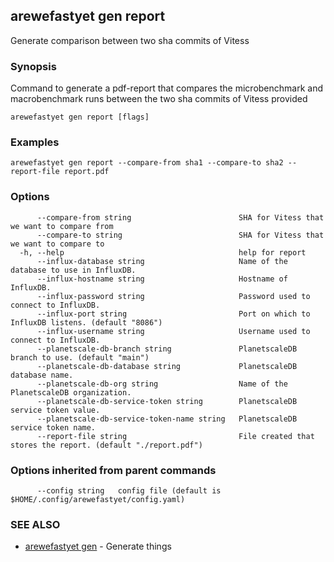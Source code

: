 ## arewefastyet gen report

Generate comparison between two sha commits of Vitess

### Synopsis

Command to generate a pdf-report that compares the microbenchmark and macrobenchmark runs between the two sha commits of Vitess provided

```
arewefastyet gen report [flags]
```

### Examples

```
arewefastyet gen report --compare-from sha1 --compare-to sha2 --report-file report.pdf
```

### Options

```
      --compare-from string                        SHA for Vitess that we want to compare from
      --compare-to string                          SHA for Vitess that we want to compare to
  -h, --help                                       help for report
      --influx-database string                     Name of the database to use in InfluxDB.
      --influx-hostname string                     Hostname of InfluxDB.
      --influx-password string                     Password used to connect to InfluxDB.
      --influx-port string                         Port on which to InfluxDB listens. (default "8086")
      --influx-username string                     Username used to connect to InfluxDB.
      --planetscale-db-branch string               PlanetscaleDB branch to use. (default "main")
      --planetscale-db-database string             PlanetscaleDB database name.
      --planetscale-db-org string                  Name of the PlanetscaleDB organization.
      --planetscale-db-service-token string        PlanetscaleDB service token value.
      --planetscale-db-service-token-name string   PlanetscaleDB service token name.
      --report-file string                         File created that stores the report. (default "./report.pdf")
```

### Options inherited from parent commands

```
      --config string   config file (default is $HOME/.config/arewefastyet/config.yaml)
```

### SEE ALSO

* [arewefastyet gen](arewefastyet_gen.md)	 - Generate things

